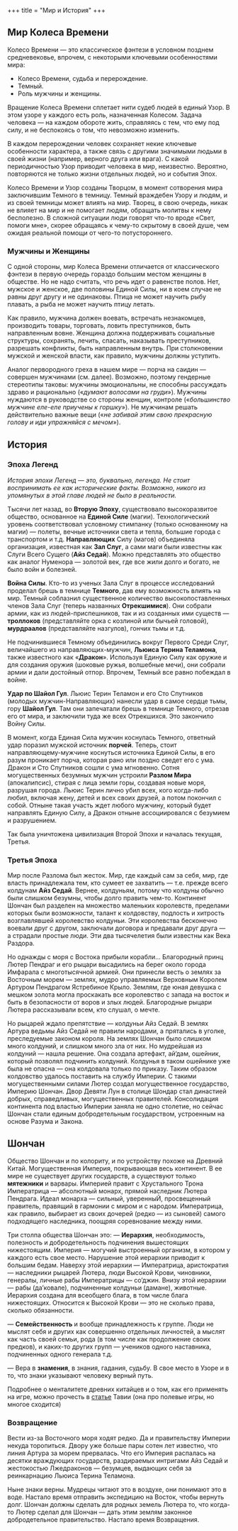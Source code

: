 +++
title = "Мир и История"
+++

## Мир Колеса Времени

Колесо Времени — это классическое фэнтези в условном позднем средневековье, впрочем, с некоторыми ключевыми особенностями мира:

- Колесо Времени, судьба и перерождение.
- Темный.
- Роль мужчины и женщины.


Вращение Колеса Времени сплетает нити судеб людей в единый Узор. В этом узоре у каждого есть роль, назначенная Колесом. Задача человека — на каждом обороте жить, справляясь с тем, что ему под силу, и не беспокоясь о том, что невозможно изменить.

В каждом перерождении человек сохраняет некие ключевые особенности характера, а также связь с другими значимыми людьми в своей жизни (например, верного друга или врага). С какой периодичностью Узор приводит человека в мир, неизвестно. Вероятно, повторяются не только жизни отдельных людей, но и события Эпох.

Колесо Времени и Узор созданы Творцом, в момент сотворения мира заключившим Темного в темницу. Темный враждебен Узору и людям, и из своей темницы может влиять на мир. Творец, в свою очередь, никак не влияет на мир и не помогает людям, обращать молитвы к нему бесполезно. В сложной ситуации люди говорят что-то вроде «Свет, помоги мне», скорее обращаясь к чему-то скрытому в своей душе, чем ожидая реальной помощи от чего-то потустороннего.

<!-- Единая Сила (магия) пронизывает весь мир, и, как говорят, вращает Колесо. Она состоит из двух половин, мужской (саидин) и женской (саидар), которые действуют вместе, но абсолютно различны и недоступны для понимания противоположному полу. -->

### Мужчины и Женщины

С одной стороны, мир Колеса Времени отличается от классического фэнтези в первую очередь гораздо большим местом женщины в обществе. Но не надо считать, что речь идет о равенстве полов. Нет, мужское и женское, две половины Единой Силы, ни в коем случае не равны друг другу и не одинаковы. Птица не может научить рыбу плавать, а рыба не может научить птицу летать.

Как правило, мужчина должен воевать, встречать незнакомцев, производить товары, торговать, ловить преступников, быть направленным вовне. Женщина должна поддерживать социальные структуры, сохранять, лечить, спасать, наказывать преступников, разрешать конфликты, быть направленным внутрь. При столкновении мужской и женской власти, как правило, мужчины должны уступить.

Аналог первородного греха в нашем мире — порча на саидин — совершен мужчинами (см. далее). Возможно, поэтому гендерные стереотипы таковы: мужчины эмоциональны, не способны рассуждать здраво и рационально («_думают волосами на груди_»). Мужчины нуждаются в руководстве со стороны женщин, контроле («_большинство мужчине еле-еле приучены к горшку_»). Не мужчинам решать действительно важные вещи («_не забивай этим свою прекрасную голову и иди упражняйся с мечом_»).

## История

### Эпоха Легенд

_История эпохи Легенд — это, буквально, легенда. Не стоит воспринимать ее как исторические факты. Возможно, никого из упомянутых в этой главе людей не было в реальности._

Тысячи лет назад, во **Вторую Эпоху**, существовало высокоразвитое общество, основанное на **Единой Силе** (магии). Технологический уровень соответствовал условному стимпанку (только основанному на магии) — полеты, вечные источники света и тепла, большие города с транспортом и т.д. **Направляющих** Силу (магов) объединяла организация, известная как **Зал Слуг**, а сами маги были известны как Слуги Всего Сущего (**Айз Седай**). Можно представлять это общество как аналог Нуменора — золотой век, где все жили долго и богато, не было войн и болезней.

**Война Силы**. Кто-то из ученых Зала Слуг в процессе исследований проделал брешь в темнице **Темного**, дав ему возможность влиять на мир. Темный соблазнил существенное количество высокопоставленных членов Зала Слуг (теперь названных **Отрекшимися**). Они собрали армии, как из людей-приспешников, так и из созданных ими существ — **троллоков** (представляйте орка с козлиной или бычьей головой), **мурдраалов** (представляйте назгулов), гончих тьмы и т.д.

Не подчинившиеся Темному объединились вокруг Первого Среди Слуг, величайшего из направляющих-мужчин, **Льюиса Терина Теламона**, также известного как «**Дракон**». Используя Единую Силу как оружие и для создания оружия (шоковые ружья, волшебные мечи), они собрали армии и дали достойный отпор. Впрочем, Темный все равно побеждал в войне.

**Удар по Шайол Гул**. Льюис Терин Теламон и его Сто Спутников (молодых мужчин-Направляющих) нанесли удар в самое сердце тьмы, гору **Шайол Гул**. Там они запечатали брешь в темнице Темного, отрезав его от мира, и заключили туда же всех Отрекшихся. Это закончило Войну Силы.

В момент, когда Единая Сила мужчин коснулась Темного, ответный удар поразил мужской источник **порчей**. Теперь, стоит направляющему-мужчине коснуться источника Единой Силы, в его разум проникает порча, которая рано или поздно сведет его с ума. Дракон и Сто Спутников сошли с ума мгновенно. Сотня могущественных безумных мужчин устроили **Разлом Мира** (апокалипсис), стирая с лица земли горы, создавая новые моря, разрушая города. Льюис Терин лично убил всех, кого когда-либо любил, включая жену, детей и всех своих друзей, а потом покончил с собой. Отныне такая участь ждет любого мужчину, который будет направлять Единую Силу, а Дракон отныне ассоциировался с безумием и разрушением.

Так была уничтожена цивилизация Второй Эпохи и началась текущая, Третья.

### Третья Эпоха

Мир после Разлома был жесток. Мир, где каждый сам за себя, мир, где власть принадлежала тем, кто сумеет ее захватить — т.е. прежде всего колдунам **Айз Седай**. Вернее, колдуньям, потому что колдуны обычно были слишком безумны, чтобы долго править чем-то. Континент Шончан был разделен на множество маленьких королевств, пределами которых были возможности, талант к колдовству, подлость и хитрость возглавлявшей королевство колдуньи. Эти королевства бесконечно воевали друг с другом, заключали договора и предавали друг друга — а страдали простые люди. Эти два тысячелетия были известны как Века Раздора.

Но однажды с моря с Востока прибыли корабли... Благородный принц Лютер Пендраг и его рыцари высадились на берег около города Имфарала с многотысячной армией. Они принесли весть о землях за Восточным морем — землях, мудро управляемых Верховным Королем Артуром Пендрагом Ястребиное Крыло. Землям, где юная девушка с мешком золота могла проскакать все королевство с запада на восток и быть в безопасности от воров и злых людей. Благородные рыцари Лютера рассказывали всем, кто слушал, о мечте.

Но рыцарей ждало препятствие — колдуньи Айз Седай. В землях Артура ведьмы Айз Седай не правили народами, а прятались в уголке, преследуемые законом короля. На землях Шончан было слишком много колдуний, и слишком много зла от них. Но мудрейшая из колдуний — нашла решение. Она создала артефакт, ай‘дам, ошейник, который позволял подчинить колдуний. Колдунья в таком ошейнике уже была не опасна — она колдовала только по приказу. Таким образом колдовство удалось поставить на службу Империи. С такими могущественными силами Лютер создал могущественное государство, Империю Шончан. Двор Девяти Лун в столице Шондар стал династией добрых, справедливых, могущественных правителей. Консолидация континента под властью Империи заняла не одно столетие, но сейчас Шончан стали единым добродетельным государством, устроенным на основе Разума и Закона.

## Шончан

Общество Шончан и по колориту, и по устройству похоже на Древний Китай. Могущественная Империя, покрывающая весь континент. В ее мире не существует других государств, а существуют только **мятежники** и варвары. Империей правит с Хрустального Трона Императрица — абсолютный монарх,  прямой наследник Лютера Пендрага. Идеал монарха — сильный, уверенныЙ, просвещенный правитель, правящий в гармонии с миром и с народом. Императрица, как правило, выбирает из своих дочерей (редко — из сыновей) самого подходящего наследника, поощряя соревнование между ними. 

Три столпа общества Шончан это:
 — **Иерархия**, необходимость, полезность и добродетельность подчинения вышестоящих нижестоящим. Империя — могучий выстроенный организм, в котором у каждого есть свое место. Нарушение этой иерархии приводит к большим бедам. Наверху этой иерархии — Императрица, аристократия — наследники рыцарей Лютера, люди Высокой Крови, чиновники, генералы, личные рабы Императрицы — со’джин. Внизу этой иерархии — рабы (да’ковале), подчиненные колдуньи (дамане), животные. Иерархия создана для всеобщего блага, в том числе блага нижестоящих. Относится к Высокой Крови — это не сколько права, сколько обязанности.

 — **Семейственность** и вообще принадлежность к группе. Люди не мыслят себя и других как совершенно отдельных личностей, а мыслят как часть своей семьи, рода (в том числе как продолжение своих предков), и каких-то других групп — учеников одного наставника, подчиненных одного генерала т.д. 

 — Вера в **знамения**, в знания, гадания, судьбу. В свое место в Узоре и в то, что знаки указывают человеку верный путь.

 Подробнее о менталитете древних китайцев и о том, как его применять на игре, можно прочесть в [статье](https://docs.google.com/document/d/1O7iVv4r8tod5m6hPgDJqBRKeTSR89Qn7/edit) Тавии (она про полевые игры, но многое сходится)

### Возвращение

Вести из-за Восточного моря ходят редко. Да и правительству Империи некуда торопиться. Двору уже больше пары сотен лет известно, что линия Артура за морем прервалась. Что его Империя распалась на десятки враждующих государств, раздираемых интригами Айз Седай и жестокостью Лжедраконов — безумцев, выдающих себя за реинкарнацию Льюиса Терина Теламона. 

Ныне знаки верны. Мудрецы читают это в воздухе, они понимают это в воде. Настало время отправить экспедицию на Восток, чтобы вернуть долг. Шончан должны сделать для родных земель Лютера то, что когда-то Лютер сделал для Шончан — дать этим землям законное добродетельное правительство. Настало время Возвращения.